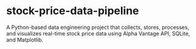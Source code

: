 # stock-price-data-pipeline
A Python-based data engineering project that collects, stores, processes, and visualizes real-time stock price data using Alpha Vantage API, SQLite, and Matplotlib.
